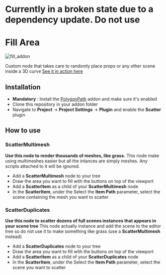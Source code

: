 # Currently in a broken state due to a dependency update. Do not use

# Fill Area

![fill_addon](https://user-images.githubusercontent.com/52043844/63270110-cad02680-c297-11e9-8154-783eaf4320da.png)

Custom node that takes care to randomly place props or any other scene inside a 3D curve
[See it in action here](https://streamable.com/1kbnz)

## Installation
+ **Mandatory** : Install the
  [PolygonPath](https://github.com/HungryProton/polygon_path) addon and make
  sure it's enabled
+ Clone this repository in your addon folder
+ Navigate to **Project** -> **Project Settings** -> **Plugin** and enable the
  **Scatter** plugin

## How to use

### ScatterMultimesh

**Use this node to render thousands of meshes, like grass.**
This node make using multimeshes easier but all the intances are simply meshes.
Any scripts attached to it will be ignored.

+ Add a **ScatterMultimesh** node to your tree
+ Draw the area you want to fill with the buttons on top of the viewport
+ Add a **ScatterItem** as a child of your **ScatterMultimesh** node
+ In the **ScatterItem**, under the Select the **Item Path** parameter, select
  the scene containing the mesh you want to scatter

### ScatterDuplicates

**Use this node to scatter dozens of full scenes instances that appears in
your scene tree**
This node actually instance and add the scene to the editor tree so do not use
it to make something like grass (use a **ScatterMultimesh** instead)

+ Add a **ScatterDuplicates** node to your tree
+ Draw the area you want to fill with the buttons on top of the viewport
+ Add a **ScatterItem** as a child of your **ScatterDuplicates** node
+ In the **ScatterItem**, under the Select the **Item Path** parameter, select
  the scene you want to scatter
